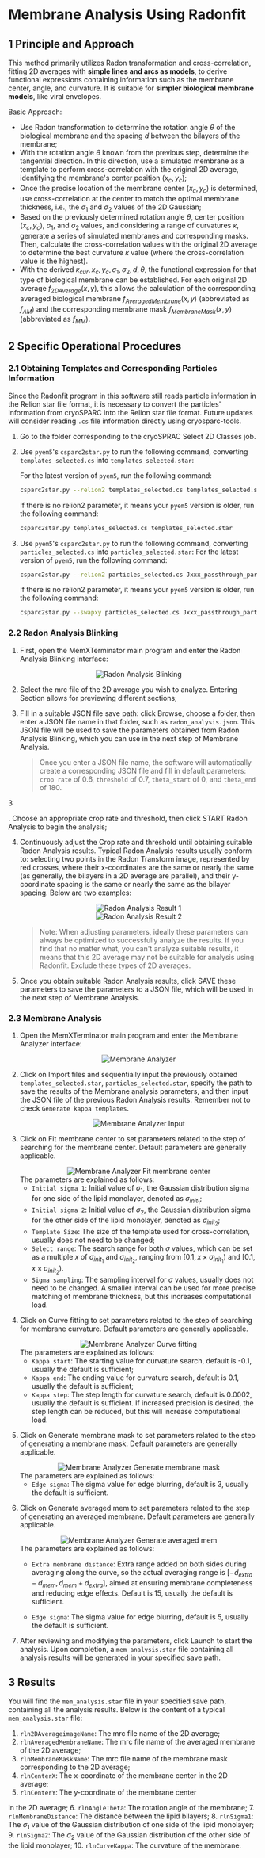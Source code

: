 # Membrane Analysis Using Radonfit

## 1 Principle and Approach

This method primarily utilizes Radon transformation and cross-correlation, fitting 2D averages with **simple lines and arcs as models**, to derive functional expressions containing information such as the membrane center, angle, and curvature. It is suitable for **simpler biological membrane models**, like viral envelopes.

Basic Approach:

* Use Radon transformation to determine the rotation angle $\theta$ of the biological membrane and the spacing $d$ between the bilayers of the membrane;
* With the rotation angle $\theta$ known from the previous step, determine the tangential direction. In this direction, use a simulated membrane as a template to perform cross-correlation with the original 2D average, identifying the membrane's center position $(x_c, y_c)$;
* Once the precise location of the membrane center $(x_c, y_c)$ is determined, use cross-correlation at the center to match the optimal membrane thickness, i.e., the $\sigma_1$ and $\sigma_2$ values of the 2D Gaussian;
* Based on the previously determined rotation angle $\theta$, center position $(x_c, y_c)$, $\sigma_1$, and $\sigma_2$ values, and considering a range of curvatures $\kappa$, generate a series of simulated membranes and corresponding masks. Then, calculate the cross-correlation values with the original 2D average to determine the best curvature $\kappa$ value (where the cross-correlation value is the highest).
* With the derived $\kappa_{cur}, x_c, y_c, \sigma_1, \sigma_2, d, \theta$, the functional expression for that type of biological membrane can be established. For each original 2D average $f_{2DAverage}(x,y)$, this allows the calculation of the corresponding averaged biological membrane $f_{AveragedMembrane}(x,y)$ (abbreviated as $f_{AM}$) and the corresponding membrane mask $f_{MembraneMask}(x,y)$ (abbreviated as $f_{MM}$).

## 2 Specific Operational Procedures

### 2.1 Obtaining Templates and Corresponding Particles Information

Since the Radonfit program in this software still reads particle information in the Relion star file format, it is necessary to convert the particles' information from cryoSPARC into the Relion star file format. Future updates will consider reading `.cs` file information directly using cryosparc-tools.

1. Go to the folder corresponding to the cryoSPRAC Select 2D Classes job.

2. Use `pyem5`'s `csparc2star.py` to run the following command, converting `templates_selected.cs` into `templates_selected.star`:

    For the latest version of `pyem5`, run the following command:
    ```bash
    csparc2star.py --relion2 templates_selected.cs templates_selected.star
    ```

    If there is no relion2 parameter, it means your `pyem5` version is older, run the following command:
    ```bash
    csparc2star.py templates_selected.cs templates_selected.star
    ```

3. Use `pyem5`'s `csparc2star.py` to run the following command, converting `particles_selected.cs` into `particles_selected.star`:
    For the latest version of `pyem5`, run the following command:
    ```bash
    csparc2star.py --relion2 particles_selected.cs Jxxx_passthrough_particles_selected.cs particles_selected.star
    ```
    If there is no relion2 parameter, it means your `pyem5` version is older, run the following command:
    ```bash
    csparc2star.py --swapxy particles_selected.cs Jxxx_passthrough_particles_selected.cs particles_selected.star
    ```

### 2.2 Radon Analysis Blinking

1. First, open the MemXTerminator main program and enter the Radon Analysis Blinking interface:
    <center><img src="../../../img/2_1-1.png" alt="Radon Analysis Blinking"></center>

2. Select the mrc file of the 2D average you wish to analyze. Entering Section allows for previewing different sections;

3. Fill in a suitable JSON file save path: click Browse, choose a folder, then enter a JSON file name in that folder, such as `radon_analysis.json`. This JSON file will be used to save the parameters obtained from Radon Analysis Blinking, which you can use in the next step of Membrane Analysis.
    > Once you enter a JSON file name, the software will automatically create a corresponding JSON file and fill in default parameters: `crop rate` of 0.6, `threshold` of 0.7, `theta_start` of 0, and `theta_end` of 180.

3

. Choose an appropriate crop rate and threshold, then click START Radon Analysis to begin the analysis;

4. Continuously adjust the Crop rate and threshold until obtaining suitable Radon Analysis results. Typical Radon Analysis results usually conform to: selecting two points in the Radon Transform image, represented by red crosses, where their x-coordinates are the same or nearly the same (as generally, the bilayers in a 2D average are parallel), and their y-coordinate spacing is the same or nearly the same as the bilayer spacing. Below are two examples:

    <center><img src="../../../img/2_1-2.png" alt="Radon Analysis Result 1"></center>

    <center><img src="../../../img/2_1-3.png" alt="Radon Analysis Result 2"></center>

    > Note: When adjusting parameters, ideally these parameters can always be optimized to successfully analyze the results. If you find that no matter what, you can't analyze suitable results, it means that this 2D average may not be suitable for analysis using Radonfit. Exclude these types of 2D averages.

5. Once you obtain suitable Radon Analysis results, click SAVE these parameters to save the parameters to a JSON file, which will be used in the next step of Membrane Analysis.

### 2.3 Membrane Analysis

1. Open the MemXTerminator main program and enter the Membrane Analyzer interface:
    <center><img src="../../../img/2_1-4.png" alt="Membrane Analyzer"></center>

2. Click on Import files and sequentially input the previously obtained `templates_selected.star`, `particles_selected.star`, specify the path to save the results of the Membrane analysis parameters, and then input the JSON file of the previous Radon Analysis results. Remember not to check `Generate kappa templates`.
    <center><img src="../../../img/2_1-5.png" alt="Membrane Analyzer Input"></center>

3. Click on Fit membrane center to set parameters related to the step of searching for the membrane center. Default parameters are generally applicable.
    <center><img src="../../../img/2_1-6.png" alt="Membrane Analyzer Fit membrane center"></center>
    The parameters are explained as follows:

    * `Initial sigma 1`: Initial value of $\sigma_1$, the Gaussian distribution sigma for one side of the lipid monolayer, denoted as $\sigma_{init_1}$;
    * `Initial sigma 2`: Initial value of $\sigma_2$, the Gaussian distribution sigma for the other side of the lipid monolayer, denoted as $\sigma_{init_2}$;
    * `Template Size`: The size of the template used for cross-correlation, usually does not need to be changed;
    * `Select range`: The search range for both $\sigma$ values, which can be set as a multiple $x$ of $\sigma_{init_1}$ and $\sigma_{init_2}$, ranging from $[0.1, x \times \sigma_{init_1})$ and $[0.1, x \times \sigma_{init_2})$.
    * `Sigma sampling`: The sampling interval for $\sigma$ values, usually does not need to be changed. A smaller interval can be used for more precise matching of membrane thickness, but this increases computational load.

4. Click on Curve fitting to set parameters related to the step of searching for membrane curvature. Default parameters are generally applicable.
    <center><img src="../../../img/2_1-7.png" alt="Membrane Analyzer Curve fitting"></center>
    The parameters are explained as follows:

    * `Kappa start`: The starting value for curvature search, default is -0.1, usually the default is sufficient;
    * `Kappa end`: The ending value for curvature search, default is 0.1, usually the default is sufficient;
    * `Kappa step`: The step length for curvature search, default is 0.0002, usually the default is sufficient. If increased precision is desired, the step length can be reduced, but this will increase computational load.

5. Click on Generate membrane mask to set parameters related to the step of generating a membrane mask. Default parameters are generally applicable.
    <center><img src="../../../img/2_1-8.png" alt="Membrane Analyzer Generate membrane mask"></center>
    The parameters are explained as follows:

    * `Edge sigma`: The sigma value for edge blurring, default is 3, usually the default is sufficient.

6. Click on Generate averaged mem to set parameters related to the step of generating an averaged membrane. Default parameters are generally applicable.
    <center><img src="../../../img/2_1-9.png" alt="Membrane Analyzer Generate averaged mem"></center>
    The parameters are explained as follows:

    * `Extra membrane distance`: Extra range added on both sides during averaging along the curve, so the actual averaging range is $[-d_{extra}-d_{mem}, d_{mem}+d_{extra}]$, aimed at ensuring membrane completeness and reducing edge effects. Default is 15, usually the default is sufficient.

    * `Edge sigma`: The sigma value for edge blurring, default is 5, usually the default is sufficient.

7. After reviewing and modifying the parameters, click Launch to start the analysis. Upon completion, a `mem_analysis.star` file containing all analysis results will be generated in your specified save path.

## 3 Results

You will find the `mem_analysis.star` file in your specified save path, containing all the analysis results. Below is the content of a typical `mem_analysis.star` file:

1. `rln2DAverageimageName`: The mrc file name of the 2D average;
2. `rlnAveragedMembraneName`: The mrc file name of the averaged membrane of the 2D average;
3. `rlnMembraneMaskName`: The mrc file name of the membrane mask corresponding to the 2D average;
4. `rlnCenterX`: The x-coordinate of the membrane center in the 2D average;
5. `rlnCenterY`: The y-coordinate of the membrane center

 in the 2D average;
6. `rlnAngleTheta`: The rotation angle of the membrane;
7. `rlnMembraneDistance`: The distance between the lipid bilayers;
8. `rlnSigma1`: The $\sigma_1$ value of the Gaussian distribution of one side of the lipid monolayer;
9. `rlnSigma2`: The $\sigma_2$ value of the Gaussian distribution of the other side of the lipid monolayer;
10. `rlnCurveKappa`: The curvature of the membrane.